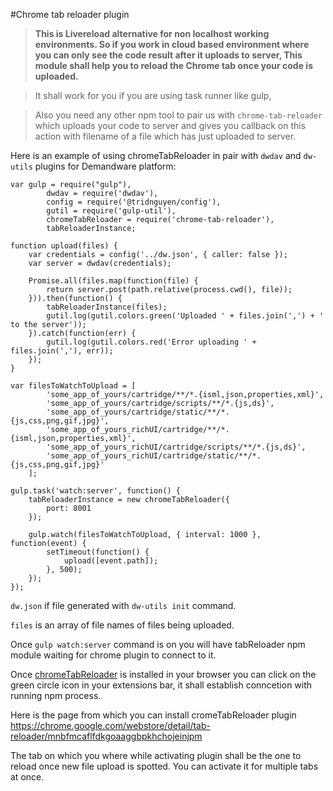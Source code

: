 #Chrome tab reloader plugin
>**This is Livereload alternative for non localhost working environments. 
So if you work in cloud based environment where you can only see the code result after it uploads to server,
This module shall help you to reload the Chrome tab once your code is uploaded.**

>It shall work for you if you are using task runner like gulp,

>Also you need any other npm tool to pair us with `chrome-tab-reloader` which uploads your code to server and gives you callback on this action with filename of a file which has just uploaded to server.

Here is an example of using chromeTabReloader in pair with `dwdav` and `dw-utils` plugins for Demandware platform:

```
var gulp = require("gulp"),
        dwdav = require('dwdav'),
        config = require('@tridnguyen/config'),
        gutil = require('gulp-util'),
        chromeTabReloader = require('chrome-tab-reloader'),
        tabReloaderInstance;

function upload(files) {
    var credentials = config('../dw.json', { caller: false });
    var server = dwdav(credentials);

    Promise.all(files.map(function(file) {
        return server.post(path.relative(process.cwd(), file));
    })).then(function() {
        tabReloaderInstance(files);
        gutil.log(gutil.colors.green('Uploaded ' + files.join(',') + ' to the server'));
    }).catch(function(err) {
        gutil.log(gutil.colors.red('Error uploading ' + files.join(','), err));
    });
}

var filesToWatchToUpload = [
        'some_app_of_yours/cartridge/**/*.{isml,json,properties,xml}',
        'some_app_of_yours/cartridge/scripts/**/*.{js,ds}',
        'some_app_of_yours/cartridge/static/**/*.{js,css,png,gif,jpg}',
        'some_app_of_yours_richUI/cartridge/**/*.{isml,json,properties,xml}',
        'some_app_of_yours_richUI/cartridge/scripts/**/*.{js,ds}',
        'some_app_of_yours_richUI/cartridge/static/**/*.{js,css,png,gif,jpg}'
    ];

gulp.task('watch:server', function() {
    tabReloaderInstance = new chromeTabReloader({
        port: 8001
    });

    gulp.watch(filesToWatchToUpload, { interval: 1000 }, function(event) {
        setTimeout(function() {
            upload([event.path]);
        }, 500);
    });
});
```

```dw.json``` if file generated with ```dw-utils init``` command.

```files``` is an array of file names of files being uploaded.

Once ```gulp watch:server``` command is on you will have tabReloader npm module waiting for chrome plugin to connect to it.

Once [chromeTabReloader](https://chrome.google.com/webstore/detail/tab-reloader/mnbfmcaflfdkgoaaggbpkhchojeinjpm) is installed in your browser you can click on the green circle icon in your extensions bar, it shall establish conncetion with running npm process.

Here is the page from which you can install cromeTabReloader plugin https://chrome.google.com/webstore/detail/tab-reloader/mnbfmcaflfdkgoaaggbpkhchojeinjpm

The tab on which you where while activating plugin shall be the one to reload once new file upload is spotted. You can activate it for multiple tabs at once.




